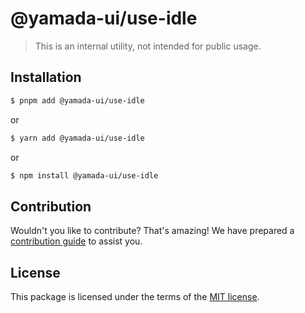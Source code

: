 # @yamada-ui/use-idle

> This is an internal utility, not intended for public usage.

## Installation

```sh
$ pnpm add @yamada-ui/use-idle
```

or

```sh
$ yarn add @yamada-ui/use-idle
```

or

```sh
$ npm install @yamada-ui/use-idle
```

## Contribution

Wouldn't you like to contribute? That's amazing! We have prepared a [contribution guide](./CONTRIBUTING.md) to assist you.

## License

This package is licensed under the terms of the
[MIT license](https://github.com/yamada-ui/yamada-ui/blob/main/LICENSE).
